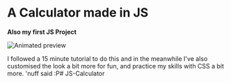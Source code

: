 # A Calculator made in JS
**Also my first JS Project**

![Animated preview](animated_preview.gif)

I followed a 15 minute tutorial to do this and in the meanwhile I've also customised the look a bit more for fun, and practice my skills with CSS a bit more.
'nuff said :P# JS-Calculator
